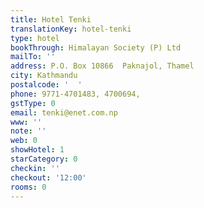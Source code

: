 ```yaml
---
title: Hotel Tenki
translationKey: hotel-tenki
type: hotel
bookThrough: Himalayan Society (P) Ltd
mailTo: ''
address: P.O. Box 10866  Paknajol, Thamel
city: Kathmandu
postalcode: '  '
phone: 9771-4701483, 4700694,
gstType: 0
email: tenki@enet.com.np
www: ''
note: ''
web: 0
showHotel: 1
starCategory: 0
checkin: ''
checkout: '12:00'
rooms: 0
---
```

